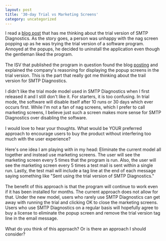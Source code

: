 ```yaml
---
layout: post
title: '30-day Trial vs Marketing Screens'
category: uncategorized
---
```


I read a <a href="http://www.furrygoat.com/2005/08/how_to_win_a_sa.html">blog post</a> that has me thinking about the trial version of SMTP Diagnostics.  As the story goes, a person was unhappy with the nag screen popping up as he was trying the trial version of a software program.  Annoyed at the popups, he decided to uninstall the application even though the gentleman liked the program.<br /><br />The ISV that published the program in question found the blog <a href="http://www.furrygoat.com/2005/08/how_to_kill_a_s.html#comments">posting</a> and explained the company's reasoning for displaying the popup screens in the trial version.  This is the part that really got me thinking about the trail version for SMTP Diagnostics.<br /><br />I didn't like the trial mode model used in SMTP Diagnostics when I first released it and I still don't like it.  For starters, it is too confusing.  In trial mode, the software will disable itself after 10 runs or 30 days which ever occurs first.  While I'm not a fan of nag screens, which I prefer to call marketing screens, I believe just such a screen makes more sense for SMTP Diagnostics over disabling the software.<br /><br />I would love to hear your thoughts.  What would be YOUR preferred approach to encourage users to buy the product without interfering too much with the user experience?<br /><br />Here's one idea I am playing with in my head:  Eliminate the current model all together and instead use marketing screens.  The user will see the marketing screen every 5 times that the program is run.  Also, the user will see the marketing screen every 5 times a test mail is sent within a single run.  Lastly, the test mail will include a tag line at the end of each message saying something like "Sent using the trial version of SMTP Diagnostics."<br /><br />The benefit of this approach is that the program will continue to work even if it has been installed for months.  The current approach does not allow for that.  Under the new model, users who rarely use SMTP Diagnostics can get away with running the trial and clicking OK to close the marketing screens.  Users who use SMTP Diagnostics on a regular basis will hopefully agree to buy a license to eliminate the popup screen and remove the trial version tag line in the email message.<br /><br />What do you think of this approach?  Or is there an approach I should consider?
